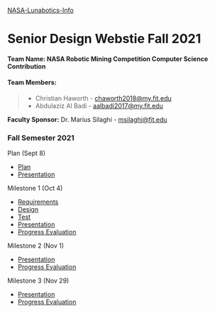 
[NASA-Lunabotics-Info](https://www.nasa.gov/content/lunabotics-information)       

# Senior Design Webstie Fall 2021

#### **Team Name:** NASA Robotic Mining Competition Computer Science Contribution

#### Team Members:

>* Christian Haworth - chaworth2018@my.fit.edu
>* Abdulaziz Al Badi - aalbadi2017@my.fit.edu

**Faculty Sponsor:** Dr. Marius Silaghi - msilaghi@fit.edu

### Fall Semester 2021

Plan (Sept 8)
* [Plan](https://drive.google.com/file/d/1_8q7mM-AACsWwGsIJsFEBiUEi4ok_QaE/view?usp=sharing)
* [Presentation](https://docs.google.com/presentation/d/1JdSLupcBhTeaAkCFKRA5VnPsDwXsxjjS/edit#slide=id.p1)

Milestone 1 (Oct 4)
* [Requirements](url)
* [Design](url)
* [Test](url)
* [Presentation](url)
* [Progress Evaluation](url)

Milestone 2 (Nov 1)
* [Presentation](url)
* [Progress Evaluation](url)

Milestone 3 (Nov 29)
* [Presentation](url)
* [Progress Evaluation](url)

